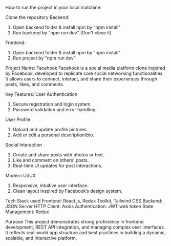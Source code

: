 How to run the project in your local matchine:

Clone the repository
Backend: 
1. Open backend folder & install npm by "npm install"
2. Run backend by "npm run dev" (Don't close it)

Frontend:
1. Open backend folder & install npm by "npm install"
2. Run project by "npm run dev"


Project Name: Facehook
Facehook is a social media platform clone inspired by Facebook, developed to replicate core social networking functionalities. It allows users to connect, interact, and share their experiences through posts, likes, and comments.

Key Features:
User Authentication
1. Secure registration and login system.
2. Password validation and error handling.

User Profile
1. Upload and update profile pictures.
2. Add or edit a personal description/bio.

Social Interaction
1. Create and share posts with photos or text.
2. Like and comment on others' posts.
3. Real-time UI updates for post interactions.

Modern UI/UX
1. Responsive, intuitive user interface.
2. Clean layout inspired by Facebook’s design system.

Tech Stack used
Frontend: React.js, Redux Toolkit, Tailwind CSS
Backend: JSON Server
HTTP Client: Axios
Authentication: JWT web token
State Management: Redux

Purpose
This project demonstrates strong proficiency in frontend development, REST API integration, and managing complex user interfaces. It reflects real-world app structure and best practices in building a dynamic, scalable, and interactive platform.

